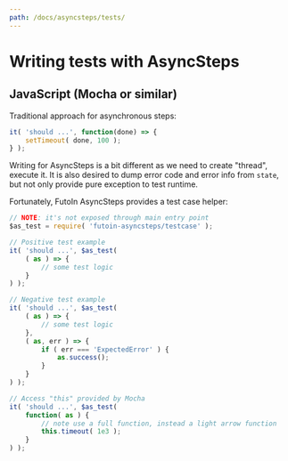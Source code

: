 ```yaml
---
path: /docs/asyncsteps/tests/
---
```


# Writing tests with AsyncSteps

## JavaScript (Mocha or similar)

Traditional approach for asynchronous steps:

```javascript
it( 'should ...', function(done) => {
    setTimeout( done, 100 );
} );
```

Writing for AsyncSteps is a bit different as we need to create "thread",
execute it. It is also desired to dump error code and error info from
`state`, but not only provide pure exception to test runtime.

Fortunately, FutoIn AsyncSteps provides a test case helper:

```javascript
// NOTE: it's not exposed through main entry point
$as_test = require( 'futoin-asyncsteps/testcase' );

// Positive test example
it( 'should ...', $as_test(
    ( as ) => {
        // some test logic
    }
) );

// Negative test example
it( 'should ...', $as_test(
    ( as ) => {
        // some test logic
    },
    ( as, err ) => {
        if ( err === 'ExpectedError' ) {
            as.success();
        }
    }
) );

// Access "this" provided by Mocha
it( 'should ...', $as_test(
    function( as ) {
        // note use a full function, instead a light arrow function
        this.timeout( 1e3 );
    }
) );
```
